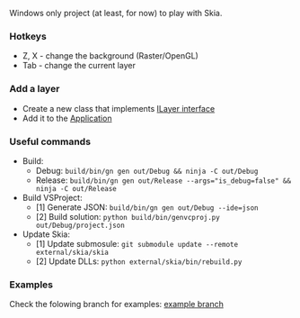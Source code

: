 Windows only project (at least, for now) to play with Skia.

### Hotkeys
- Z, X - change the background (Raster/OpenGL)
- Tab - change the current layer

### Add a layer
- Create a new class that implements [ILayer interface][ILayer]
- Add it to the [Application][Application]


### Useful commands
- Build:
    - Debug: ```build/bin/gn gen out/Debug && ninja -C out/Debug```
    - Release: ```build/bin/gn gen out/Release --args="is_debug=false" && ninja -C out/Release```
- Build VSProject:
    - [1] Generate JSON: ```build/bin/gn gen out/Debug --ide=json```
    - [2] Build solution: ```python build/bin/genvcproj.py out/Debug/project.json```
- Update Skia:
    - [1] Update submosule: ```git submodule update --remote external/skia/skia```
    - [2] Update DLLs: ```python external/skia/bin/rebuild.py```

### Examples
Check the folowing branch for examples: [example branch][Examples]

[ILayer]: https://github.com/nightelf3/FirstSkiaApp/blob/master/src/include/Interfaces/ILayer.h "ILayer"
[Application]: https://github.com/nightelf3/FirstSkiaApp/blob/master/src/PlatformApplication_win.cpp "Application"
[Examples]: https://github.com/nightelf3/FirstSkiaApp/tree/example "Examples"
